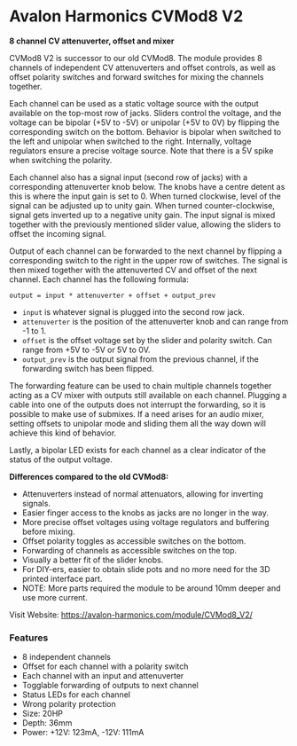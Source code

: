 # Avalon Harmonics CVMod8 V2

**8 channel CV attenuverter, offset and mixer**

CVMod8 V2 is successor to our old CVMod8. The module provides 8 channels of independent CV attenuverters and offset controls, as well as offset polarity switches and forward switches for mixing the channels together.

Each channel can be used as a static voltage source with the output available on the top-most row of jacks. Sliders control the voltage, and the voltage can be bipolar (+5V to -5V) or unipolar (+5V to 0V) by flipping the corresponding switch on the bottom. Behavior is bipolar when switched to the left and unipolar when switched to the right. Internally, voltage regulators ensure a precise voltage source. Note that there is a 5V spike when switching the polarity.

Each channel also has a signal input (second row of jacks) with a corresponding attenuverter knob below. The knobs have a centre detent as this is where the input gain is set to 0. When turned clockwise, level of the signal can be adjusted up to unity gain. When turned counter-clockwise, signal gets inverted up to a negative unity gain. The input signal is mixed together with the previously mentioned slider value, allowing the sliders to offset the incoming signal.

Output of each channel can be forwarded to the next channel by flipping a corresponding switch to the right in the upper row of switches. The signal is then mixed together with the attenuverted CV and offset of the next channel. Each channel has the following formula:

`output = input * attenuverter + offset + output_prev`

* `input` is whatever signal is plugged into the second row jack.
* `attenuverter` is the position of the attenuverter knob and can range from -1 to 1.
* `offset` is the offset voltage set by the slider and polarity switch. Can range from +5V to -5V or 5V to 0V.
* `output_prev` is the output signal from the previous channel, if the forwarding switch has been flipped.

The forwarding feature can be used to chain multiple channels together acting as a CV mixer with outputs still available on each channel. Plugging a cable into one of the outputs does not interrupt the forwarding, so it is possible to make use of submixes. If a need arises for an audio mixer, setting offsets to unipolar mode and sliding them all the way down will achieve this kind of behavior.

Lastly, a bipolar LED exists for each channel as a clear indicator of the status of the output voltage.

**Differences compared to the old CVMod8:**

* Attenuverters instead of normal attenuators, allowing for inverting signals.
* Easier finger access to the knobs as jacks are no longer in the way.
* More precise offset voltages using voltage regulators and buffering before mixing.
* Offset polarity toggles as accessible switches on the bottom.
* Forwarding of channels as accessible switches on the top.
* Visually a better fit of the slider knobs.
* For DIY-ers, easier to obtain slide pots and no more need for the 3D printed interface part.
* NOTE: More parts required the module to be around 10mm deeper and use more current.

Visit Website: https://avalon-harmonics.com/module/CVMod8_V2/

### Features

* 8 independent channels
* Offset for each channel with a polarity switch
* Each channel with an input and attenuverter
* Togglable forwarding of outputs to next channel
* Status LEDs for each channel
* Wrong polarity protection
* Size: 20HP
* Depth: 36mm
* Power: +12V: 123mA, -12V: 111mA
